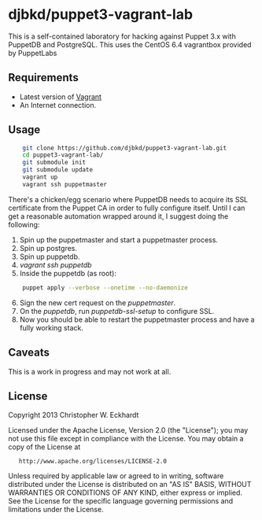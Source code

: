 # djbkd/puppet3-vagrant-lab
This is a self-contained laboratory for hacking against Puppet 3.x with PuppetDB and PostgreSQL.
This uses the CentOS 6.4 vagrantbox provided by PuppetLabs


## Requirements
* Latest version of [Vagrant][vagrant]
* An Internet connection.

[vagrant]: http://vagrantup.com

## Usage

```bash
    git clone https://github.com/djbkd/puppet3-vagrant-lab.git
    cd puppet3-vagrant-lab/
    git submodule init
    git submodule update
    vagrant up
    vagrant ssh puppetmaster
```

There's a chicken/egg scenario where PuppetDB needs to acquire its SSL
certificate from the Puppet CA in order to fully configure itself.  Until I can
get a reasonable automation wrapped around it, I suggest doing the following:

1. Spin up the puppetmaster and start a puppetmaster process.
2. Spin up postgres.
3. Spin up puppetdb.
4. _vagrant ssh puppetdb_
5. Inside the puppetdb (as root):

```bash
    puppet apply --verbose --onetime --no-daemonize
```

6. Sign the new cert request on the _puppetmaster_.
7. On the _puppetdb_, run _puppetdb-ssl-setup_ to configure SSL.
8. Now you should be able to restart the puppetmaster process and have a fully
   working stack.


## Caveats
This is a work in progress and may not work at all.


## License

   Copyright 2013 Christopher W. Eckhardt

   Licensed under the Apache License, Version 2.0 (the "License");
   you may not use this file except in compliance with the License.
   You may obtain a copy of the License at

       http://www.apache.org/licenses/LICENSE-2.0

   Unless required by applicable law or agreed to in writing, software
   distributed under the License is distributed on an "AS IS" BASIS,
   WITHOUT WARRANTIES OR CONDITIONS OF ANY KIND, either express or implied.
   See the License for the specific language governing permissions and
   limitations under the License.

